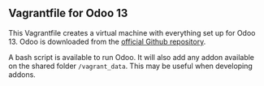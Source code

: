 Vagrantfile for Odoo 13
---

This Vagrantfile creates a virtual machine with everything set up for Odoo 13.
Odoo is downloaded from the [official Github repository](https://github.com/odoo/odoo).

A bash script is available to run Odoo.
It will also add any addon available on the shared folder `/vagrant_data`.
This may be useful when developing addons.
